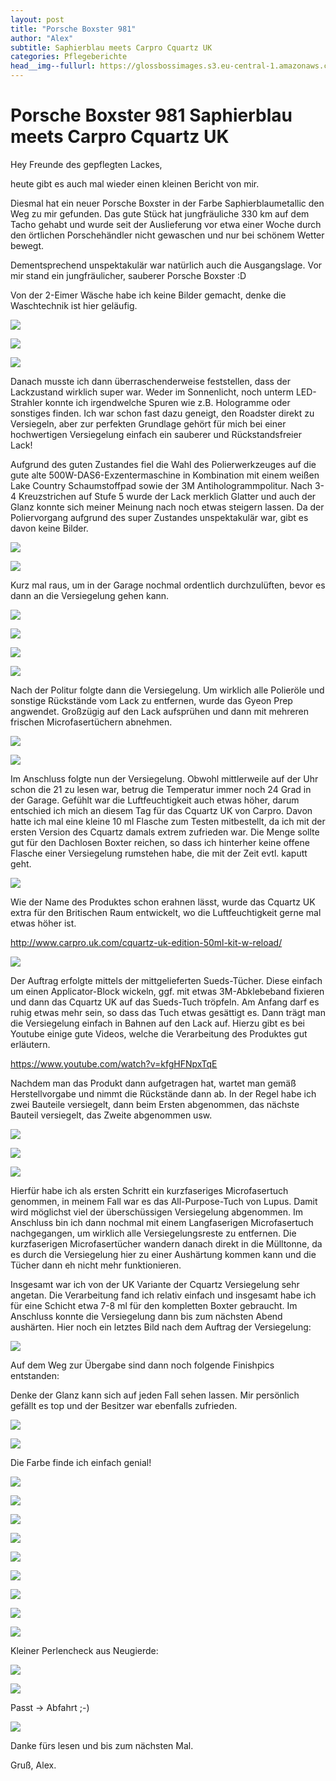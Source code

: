 ```yaml
---
layout: post
title: "Porsche Boxster 981"
author: "Alex"
subtitle: Saphierblau meets Carpro Cquartz UK
categories: Pflegeberichte
head__img--fullurl: https://glossbossimages.s3.eu-central-1.amazonaws.com/alex/boxster_cquartz/boxster_016.JPG
---
```

# Porsche Boxster 981 Saphierblau meets Carpro Cquartz UK

Hey Freunde des gepflegten Lackes,

heute gibt es auch mal wieder einen kleinen Bericht von mir.

Diesmal hat ein neuer Porsche Boxster in der Farbe Saphierblaumetallic den Weg zu mir gefunden. Das gute Stück hat jungfräuliche 330 km auf dem Tacho gehabt und wurde seit der Auslieferung vor etwa einer Woche durch den örtlichen Porschehändler nicht gewaschen und nur bei schönem Wetter bewegt.
 
Dementsprechend unspektakulär war natürlich auch die Ausgangslage. Vor mir stand ein jungfräulicher, sauberer Porsche Boxster :D
 
Von der 2-Eimer Wäsche habe ich keine Bilder gemacht, denke die Waschtechnik ist hier geläufig.

![](https://glossbossimages.s3.eu-central-1.amazonaws.com/alex/boxster_cquartz/boxster_001.jpg)

![](https://glossbossimages.s3.eu-central-1.amazonaws.com/alex/boxster_cquartz/boxster_012.jpg)


![](https://glossbossimages.s3.eu-central-1.amazonaws.com/alex/boxster_cquartz/boxster_023.jpg)

 
Danach musste ich dann überraschenderweise feststellen, dass der Lackzustand wirklich super war. Weder im Sonnenlicht, noch unterm LED-Strahler konnte ich irgendwelche Spuren wie z.B. Hologramme oder sonstiges finden. Ich war schon fast dazu geneigt, den Roadster direkt zu Versiegeln, aber zur perfekten Grundlage gehört für mich bei einer hochwertigen Versiegelung einfach ein sauberer und Rückstandsfreier Lack!
 
Aufgrund des guten Zustandes fiel die Wahl des Polierwerkzeuges auf die gute alte 500W-DAS6-Exzentermaschine in Kombination mit einem weißen Lake Country Schaumstoffpad sowie der 3M Antihologrammpolitur. Nach 3-4 Kreuzstrichen auf Stufe 5 wurde der Lack merklich Glatter und auch der Glanz konnte sich meiner Meinung nach noch etwas steigern lassen. Da der Poliervorgang aufgrund des super Zustandes unspektakulär war, gibt es davon keine Bilder.

![](https://glossbossimages.s3.eu-central-1.amazonaws.com/alex/boxster_cquartz/boxster_026.jpg)

![](https://glossbossimages.s3.eu-central-1.amazonaws.com/alex/boxster_cquartz/boxster_027.jpg)

Kurz mal raus, um in der Garage nochmal ordentlich durchzulüften, bevor es dann an die Versiegelung gehen kann.


![](https://glossbossimages.s3.eu-central-1.amazonaws.com/alex/boxster_cquartz/boxster_028.JPG)

![](https://glossbossimages.s3.eu-central-1.amazonaws.com/alex/boxster_cquartz/boxster_029.JPG)

![](https://glossbossimages.s3.eu-central-1.amazonaws.com/alex/boxster_cquartz/boxster_030.JPG)

![](https://glossbossimages.s3.eu-central-1.amazonaws.com/alex/boxster_cquartz/boxster_031.JPG)

Nach der Politur folgte dann die Versiegelung. Um wirklich alle Polieröle und sonstige Rückstände vom Lack zu entfernen, wurde das Gyeon Prep angwendet. Großzügig auf den Lack aufsprühen und dann mit mehreren frischen Microfasertüchern abnehmen.

![](https://glossbossimages.s3.eu-central-1.amazonaws.com/alex/boxster_cquartz/boxster_002.jpg)

![](https://glossbossimages.s3.eu-central-1.amazonaws.com/alex/boxster_cquartz/boxster_003.JPG)

 
Im Anschluss folgte nun der Versiegelung. Obwohl mittlerweile auf der Uhr schon die 21 zu lesen war, betrug die Temperatur immer noch 24 Grad in der Garage. Gefühlt war die Luftfeuchtigkeit auch etwas höher, darum entschied ich mich an diesem Tag für das Cquartz UK von Carpro.
Davon hatte ich mal eine kleine 10 ml Flasche zum Testen mitbestellt, da ich mit der ersten Version des Cquartz damals extrem zufrieden war. Die Menge sollte gut für den Dachlosen Boxter reichen, so dass ich hinterher keine offene Flasche einer Versiegelung rumstehen habe, die mit der Zeit evtl. kaputt geht.
 
![](https://glossbossimages.s3.eu-central-1.amazonaws.com/alex/boxster_cquartz/boxster_004.JPG)


Wie der Name des Produktes schon erahnen lässt, wurde das Cquartz UK extra für den Britischen Raum entwickelt, wo die Luftfeuchtigkeit gerne mal etwas höher ist.

http://www.carpro.uk.com/cquartz-uk-edition-50ml-kit-w-reload/


![](https://glossbossimages.s3.eu-central-1.amazonaws.com/alex/boxster_cquartz/boxster_005.JPG)


Der Auftrag erfolgte mittels der mittgelieferten Sueds-Tücher. Diese einfach um einen Applicator-Block wickeln, ggf. mit etwas 3M-Abklebeband fixieren und dann das Cquartz UK auf das Sueds-Tuch tröpfeln. Am Anfang darf es ruhig etwas mehr sein, so dass das Tuch etwas gesättigt es.
Dann trägt man die Versiegelung einfach in Bahnen auf den Lack auf. Hierzu gibt es bei Youtube einige gute Videos, welche die Verarbeitung des Produktes gut erläutern.

https://www.youtube.com/watch?v=kfgHFNpxTqE
 
Nachdem man das Produkt dann aufgetragen hat, wartet man gemäß Herstellvorgabe und nimmt die Rückstände dann ab. In der Regel habe ich zwei Bauteile versiegelt, dann beim Ersten abgenommen, das nächste Bauteil versiegelt, das Zweite abgenommen usw.


![](https://glossbossimages.s3.eu-central-1.amazonaws.com/alex/boxster_cquartz/boxster_006.JPG)

![](https://glossbossimages.s3.eu-central-1.amazonaws.com/alex/boxster_cquartz/boxster_007.JPG)

![](https://glossbossimages.s3.eu-central-1.amazonaws.com/alex/boxster_cquartz/boxster_008.JPG)


Hierfür habe ich als ersten Schritt ein kurzfaseriges Microfasertuch genommen, in meinem Fall war es das All-Purpose-Tuch von Lupus. Damit wird möglichst viel der überschüssigen Versiegelung abgenommen. Im Anschluss bin ich dann nochmal mit einem Langfaserigen Microfasertuch nachgegangen, um wirklich alle Versiegelungsreste zu entfernen. Die kurzfaserigen Microfasertücher wandern danach direkt in die Mülltonne, da es durch die Versiegelung hier zu einer Aushärtung kommen kann und die Tücher dann eh nicht mehr funktionieren.
 
Insgesamt war ich von der UK Variante der Cquartz Versiegelung sehr angetan. Die Verarbeitung fand ich relativ einfach und insgesamt habe ich für eine Schicht etwa 7-8 ml für den kompletten Boxter gebraucht. Im Anschluss konnte die Versiegelung dann bis zum nächsten Abend aushärten. Hier noch ein letztes Bild nach dem Auftrag der Versiegelung:

![](https://glossbossimages.s3.eu-central-1.amazonaws.com/alex/boxster_cquartz/boxster_009.JPG)


Auf dem Weg zur Übergabe sind dann noch folgende Finishpics entstanden:
 
Denke der Glanz kann sich auf jeden Fall sehen lassen. Mir persönlich gefällt es top und der Besitzer war ebenfalls zufrieden.



![](https://glossbossimages.s3.eu-central-1.amazonaws.com/alex/boxster_cquartz/boxster_010.jpg)

![](https://glossbossimages.s3.eu-central-1.amazonaws.com/alex/boxster_cquartz/boxster_011.JPG)

Die Farbe finde ich einfach genial!

![](https://glossbossimages.s3.eu-central-1.amazonaws.com/alex/boxster_cquartz/boxster_013.JPG)

![](https://glossbossimages.s3.eu-central-1.amazonaws.com/alex/boxster_cquartz/boxster_014.JPG)

![](https://glossbossimages.s3.eu-central-1.amazonaws.com/alex/boxster_cquartz/boxster_015.JPG)

![](https://glossbossimages.s3.eu-central-1.amazonaws.com/alex/boxster_cquartz/boxster_016.JPG)

![](https://glossbossimages.s3.eu-central-1.amazonaws.com/alex/boxster_cquartz/boxster_017.JPG)

![](https://glossbossimages.s3.eu-central-1.amazonaws.com/alex/boxster_cquartz/boxster_018.JPG)

![](https://glossbossimages.s3.eu-central-1.amazonaws.com/alex/boxster_cquartz/boxster_019.JPG)

![](https://glossbossimages.s3.eu-central-1.amazonaws.com/alex/boxster_cquartz/boxster_020.JPG)

![](https://glossbossimages.s3.eu-central-1.amazonaws.com/alex/boxster_cquartz/boxster_021.JPG)

Kleiner Perlencheck aus Neugierde:

![](https://glossbossimages.s3.eu-central-1.amazonaws.com/alex/boxster_cquartz/boxster_022.JPG)

![](https://glossbossimages.s3.eu-central-1.amazonaws.com/alex/boxster_cquartz/boxster_024.jpg)

Passt -> Abfahrt ;-)

![](https://glossbossimages.s3.eu-central-1.amazonaws.com/alex/boxster_cquartz/boxster_025.JPG)


Danke fürs lesen und bis zum nächsten Mal.

Gruß, Alex.


